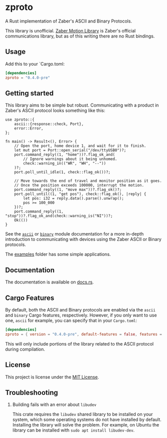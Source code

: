 # zproto

A Rust implementation of Zaber's ASCII and Binary Protocols.

This library is unofficial. [Zaber Motion Library](https://www.zaber.com/software)
is Zaber's official communications library, but as of this writing there are no Rust bindings.

## Usage

Add this to your `Cargo.toml:

```toml
[dependencies]
zproto = "0.4.0-pre"
```

## Getting started

This library aims to be simple but robust. Communicating with a product in Zaber's
ASCII protocol looks something like this:

```rust,no_run
use zproto::{
    ascii::{response::check, Port},
    error::Error,
};

fn main() -> Result<(), Error> {
    // Open the port, home device 1, and wait for it to finish.
    let mut port = Port::open_serial("/dev/ttyUSB0")?;
    port.command_reply((1, "home"))?.flag_ok_and(
        // Ignore warnings about it being unhomed.
        check::warning_in(("WR", "WH", "--"))
    )?;
    port.poll_until_idle(1, check::flag_ok())?;

    // Move towards the end of travel and monitor position as it goes.
    // Once the position exceeds 100000, interrupt the motion.
    port.command_reply((1, "move max"))?.flag_ok()?;
    port.poll_until((1, "get pos"), check::flag_ok(), |reply| {
        let pos: i32 = reply.data().parse().unwrap();
        pos >= 100_000
    })?;
    port.command_reply((1, "stop"))?.flag_ok_and(check::warning_is("NI"))?;
    Ok(())
}
```

See the [`ascii`](https://docs.rs/zproto/latest/zproto/ascii) or
[`binary`](https://docs.rs/zproto/latest/zproto/binary) module documentation for
a more in-depth introduction to communicating with devices using the Zaber ASCII
or Binary protocols.

The [examples](examples) folder has some simple applications.

## Documentation

The documentation is available on [docs.rs](https://docs.rs/zproto).

## Cargo Features

By default, both the ASCII and Binary protocols are enabled via the `ascii` and
`binary` Cargo features, respectively. However, if you only want to use one,
`ascii` for example, you can specify that in your `Cargo.toml`:

```toml
[dependencies]
zproto = { version = "0.4.0-pre", default-features = false, features = ["ascii"] }
```

This will only include portions of the library related to the ASCII protocol
during compilation.

## License

This project is license under the [MIT License](LICENSE).

## Troubleshooting

1. Building fails with an error about `libudev`

    This crate requires the `libudev` shared library to be installed on your system, which some operating systems do not have installed by default.
    Installing the library will solve the problem.
    For example, on Ubuntu the library can be installed with `sudo apt install libudev-dev`.
